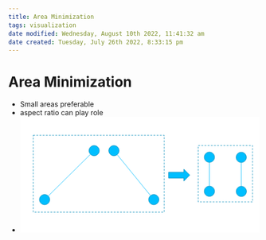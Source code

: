 ```yaml
---
title: Area Minimization
tags: visualization
date modified: Wednesday, August 10th 2022, 11:41:32 am
date created: Tuesday, July 26th 2022, 8:33:15 pm
---
```


# Area Minimization
- Small areas preferable
- aspect ratio can play role
- ![im](assets/Pasted%20image%2020220418123113.png)

